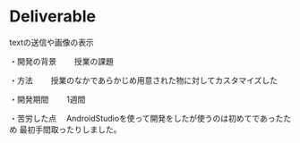 # Deliverable
textの送信や画像の表示

・開発の背景　　
授業の課題

・方法　　
授業のなかであらかじめ用意された物に対してカスタマイズした

・開発期間　　
1週間

・苦労した点　
AndroidStudioを使って開発をしたが使うのは初めてであったため
最初手間取ったりしました。
